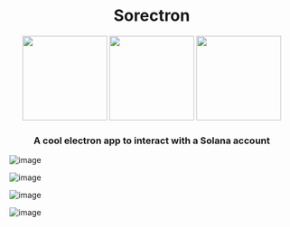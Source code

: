 # 
<h1 align="center">Sorectron</h1> 
<div align="center">
<img height=150 width=150 src="https://www.electronjs.org/assets/img/logo.svg">
<img height=150 width=150 src="https://brandslogos.com/wp-content/uploads/images/large/react-logo.png">
<img height=150 width=150 src="https://devexp.io/wp-content/uploads/2019/05/ts.png">
</div>
<h3 align="center">A cool electron app to interact with a Solana account</h3>

![image](https://user-images.githubusercontent.com/2563910/151638010-2f9111fd-bfcb-4497-89c4-c0dc503e00f6.png)

![image](https://user-images.githubusercontent.com/2563910/151663224-0300165f-5858-4e60-8301-c302ea8ad181.png)

![image](https://user-images.githubusercontent.com/2563910/151676274-8c4aa75b-4c64-434a-96a8-b9551ae2ba54.png)

![image](https://user-images.githubusercontent.com/2563910/151676281-4a9b4031-aee0-45b1-9e8a-5b39c2df8bf4.png)
